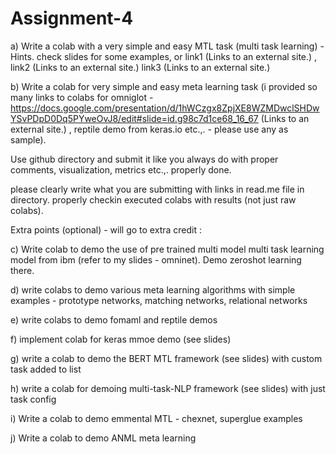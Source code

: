 # Assignment-4

a) Write a colab with a very simple and easy  MTL task (multi task learning) - Hints. check slides for some examples, or  link1 (Links to an external site.) , link2 (Links to an external site.) link3 (Links to an external site.)

b) Write a colab for very simple and easy meta learning task (i provided so many links to colabs for omniglot - https://docs.google.com/presentation/d/1hWCzgx8ZpjXE8WZMDwclSHDwYSvPDpD0Dq5PYweOvJ8/edit#slide=id.g98c7d1ce68_16_67 (Links to an external site.)  , reptile demo from keras.io etc.,. - please use any as sample).

 

Use github directory and submit it like you always do with proper comments, visualization, metrics etc.,. properly done.

please clearly write what you are submitting with links in read.me file in directory. properly checkin executed colabs with results (not just raw colabs).

 

Extra points (optional) - will go to extra credit :

c) Write colab to demo the use of pre trained multi model multi task learning model from ibm (refer to my slides - omninet). Demo zeroshot learning there.

d) write colabs to demo various meta learning algorithms with simple examples - prototype networks, matching networks, relational networks

e) write colabs to demo fomaml and reptile demos

f) implement colab for keras mmoe demo (see slides)

g) write a colab to demo the BERT MTL framework  (see slides) with custom task added to list

h) write a colab for demoing multi-task-NLP framework (see slides) with just task config

i) Write a colab to demo emmental MTL - chexnet, superglue examples

j) Write a colab to demo ANML meta learning
